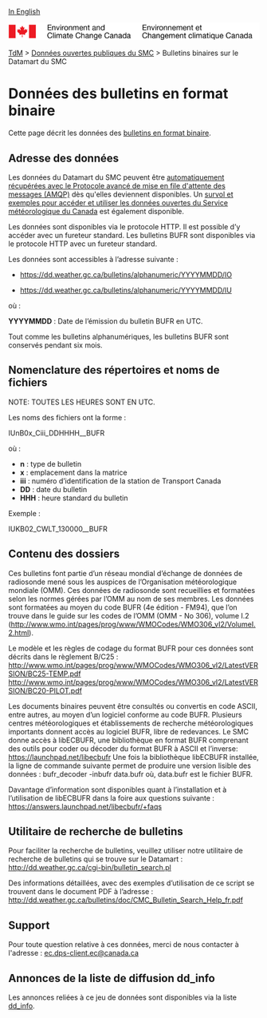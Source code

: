 [In English](readme_bulletinsbufr-datamart_en.md)

![ECCC logo](../../img_eccc-logo.png)

[TdM](../../readme_fr.md) > [Données ouvertes publiques du SMC](../readme_fr.md) > Bulletins binaires sur le Datamart du SMC

# Données des bulletins en format binaire

Cette page décrit les données des [bulletins en format binaire](readme_bulletins_fr.md).

## Adresse des données 

Les données du Datamart du SMC peuvent être [automatiquement récupérées avec le Protocole avancé de mise en file d'attente des messages (AMQP)](../../msc-datamart/amqp_fr.md) dès qu'elles deviennent disponibles. Un [survol et exemples pour accéder et utiliser les données ouvertes du Service météorologique du Canada](../../usage-overview/readme_fr.md) est également disponible.

Les données sont disponibles via le protocole HTTP. Il est possible d’y accéder avec un fureteur standard. 
Les bulletins BUFR sont disponibles via le  protocole HTTP avec un fureteur standard. 

Les données sont accessibles à l’adresse suivante :

* https://dd.weather.gc.ca/bulletins/alphanumeric/YYYYMMDD/IO

* https://dd.weather.gc.ca/bulletins/alphanumeric/YYYYMMDD/IU

où :

__YYYYMMDD__ : Date de l’émission du bulletin BUFR en UTC.

Tout comme les bulletins alphanumériques, les bulletins BUFR sont conservés pendant six mois.

## Nomenclature des répertoires et noms de fichiers

NOTE: TOUTES LES HEURES SONT EN UTC.

Les noms des fichiers ont la forme :

IUnB0x_Ciii_DDHHHH__BUFR

où :
* __n__ : type de bulletin 
* __x__ : emplacement dans la matrice 
* __iii__ : numéro d’identification de la station de Transport Canada
* __DD__ : date du bulletin
* __HHH__ : heure standard du bulletin

Exemple :

IUKB02_CWLT_130000__BUFR

## Contenu des dossiers

Ces bulletins font partie d’un réseau mondial d’échange de données de radiosonde mené sous les auspices de l’Organisation météorologique mondiale (OMM). 
Ces données de radiosonde sont recueillies et formatées selon les normes gérées par l’OMM au nom de ses membres. Les données sont formatées au moyen du 
code BUFR (4e édition - FM94), que l’on trouve dans le guide sur les codes de l’OMM (OMM - No 306), volume I.2 
(http://www.wmo.int/pages/prog/www/WMOCodes/WMO306_vI2/VolumeI.2.html).  

Le modèle et les règles de codage du format BUFR pour ces données sont décrits dans le règlement B/C25 : 
http://www.wmo.int/pages/prog/www/WMOCodes/WMO306_vI2/LatestVERSION/BC25-TEMP.pdf
http://www.wmo.int/pages/prog/www/WMOCodes/WMO306_vI2/LatestVERSION/BC20-PILOT.pdf

Les documents binaires peuvent être consultés ou convertis en code ASCII, entre autres, au moyen d’un logiciel conforme au code BUFR. Plusieurs centres 
météorologiques et établissements de recherche météorologiques importants donnent accès au logiciel BUFR, libre de redevances. 
Le SMC donne accès à libECBUFR, une bibliothèque en format BUFR comprenant des outils pour coder ou décoder du format BUFR à ASCII et l’inverse: 
https://launchpad.net/libecbufr
Une fois la bibliothèque libECBUFR installée, la ligne de commande suivante permet de produire une version lisible des données : 
bufr_decoder -inbufr data.bufr 
où, data.bufr est le fichier BUFR.

Davantage d’information sont disponibles  quant à l’installation et à l’utilisation de libECBUFR dans la foire aux questions suivante : 
https://answers.launchpad.net/libecbufr/+faqs

## Utilitaire de recherche de bulletins

Pour faciliter la recherche de bulletins, veuillez utiliser notre utilitaire de recherche de bulletins qui se trouve sur le Datamart :
http://dd.weather.gc.ca/cgi-bin/bulletin_search.pl

Des informations détaillées, avec des exemples d’utilisation de ce script se trouvent dans le document PDF à l’adresse :
http://dd.weather.gc.ca/bulletins/doc/CMC_Bulletin_Search_Help_fr.pdf

## Support

Pour toute question relative à ces données, merci de nous contacter à l'adresse : ec.dps-client.ec@canada.ca

## Annonces de la liste de diffusion dd_info 

Les annonces reliées à ce jeu de données sont disponibles via la liste [dd_info](https://lists.ec.gc.ca/cgi-bin/mailman/listinfo/dd_info).




























